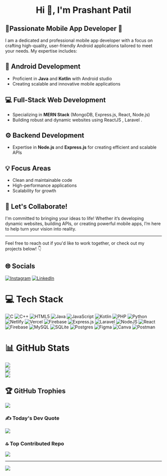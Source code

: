 <h1 align="center">Hi 👋, I'm Prashant Patil</h1>

## 🌟Passionate Mobile App Developer 🌟  
I am a dedicated and professional mobile app developer with a focus on crafting high-quality, user-friendly Android applications tailored to meet your needs. My expertise includes:

## 📱 Android Development
- Proficient in **Java** and **Kotlin** with Android studio
- Creating scalable and innovative mobile applications

## 💻 Full-Stack Web Development
- Specializing in **MERN Stack** (MongoDB, Express.js, React, Node.js)
- Building robust and dynamic websites using ReactJS , Laravel .

## ⚙️ Backend Development
- Expertise in **Node.js** and **Express.js** for creating efficient and scalable APIs
  
## 💡 Focus Areas
- Clean and maintainable code
- High-performance applications
- Scalability for growth

## 🚀 Let's Collaborate!
I'm committed to bringing your ideas to life! Whether it’s developing dynamic websites, building APIs, or creating powerful mobile apps, I’m here to help turn your vision into reality.

---

Feel free to reach out if you'd like to work together, or check out my projects below! 👇


## 🌐 Socials
[![Instagram](https://img.shields.io/badge/Instagram-%23E4405F.svg?logo=Instagram&logoColor=white)](https://instagram.com/mr_prashant82) [![LinkedIn](https://img.shields.io/badge/LinkedIn-%230077B5.svg?logo=linkedin&logoColor=white)](https://linkedin.com/in/i-am-patil-prashant) 

# 💻 Tech Stack
![C](https://img.shields.io/badge/c-%2300599C.svg?style=plastic&logo=c&logoColor=white) ![C++](https://img.shields.io/badge/c++-%2300599C.svg?style=plastic&logo=c%2B%2B&logoColor=white) ![HTML5](https://img.shields.io/badge/html5-%23E34F26.svg?style=plastic&logo=html5&logoColor=white) ![Java](https://img.shields.io/badge/java-%23ED8B00.svg?style=plastic&logo=openjdk&logoColor=white) ![JavaScript](https://img.shields.io/badge/javascript-%23323330.svg?style=plastic&logo=javascript&logoColor=%23F7DF1E) ![Kotlin](https://img.shields.io/badge/kotlin-%237F52FF.svg?style=plastic&logo=kotlin&logoColor=white) ![PHP](https://img.shields.io/badge/php-%23777BB4.svg?style=plastic&logo=php&logoColor=white) ![Python](https://img.shields.io/badge/python-3670A0?style=plastic&logo=python&logoColor=ffdd54) ![Netlify](https://img.shields.io/badge/netlify-%23000000.svg?style=plastic&logo=netlify&logoColor=#00C7B7) ![Vercel](https://img.shields.io/badge/vercel-%23000000.svg?style=plastic&logo=vercel&logoColor=white) ![Firebase](https://img.shields.io/badge/firebase-%23039BE5.svg?style=plastic&logo=firebase) ![Express.js](https://img.shields.io/badge/express.js-%23404d59.svg?style=plastic&logo=express&logoColor=%2361DAFB) ![Laravel](https://img.shields.io/badge/laravel-%23FF2D20.svg?style=plastic&logo=laravel&logoColor=white) ![NodeJS](https://img.shields.io/badge/node.js-6DA55F?style=plastic&logo=node.js&logoColor=white) ![React](https://img.shields.io/badge/react-%2320232a.svg?style=plastic&logo=react&logoColor=%2361DAFB) ![Firebase](https://img.shields.io/badge/firebase-a08021?style=plastic&logo=firebase&logoColor=ffcd34) ![MySQL](https://img.shields.io/badge/mysql-4479A1.svg?style=plastic&logo=mysql&logoColor=white) ![SQLite](https://img.shields.io/badge/sqlite-%2307405e.svg?style=plastic&logo=sqlite&logoColor=white) ![Postgres](https://img.shields.io/badge/postgres-%23316192.svg?style=plastic&logo=postgresql&logoColor=white) ![Figma](https://img.shields.io/badge/figma-%23F24E1E.svg?style=plastic&logo=figma&logoColor=white) ![Canva](https://img.shields.io/badge/Canva-%2300C4CC.svg?style=plastic&logo=Canva&logoColor=white) ![Postman](https://img.shields.io/badge/Postman-FF6C37?style=plastic&logo=postman&logoColor=white)
# 📊 GitHub Stats
![](https://github-readme-stats.vercel.app/api?username=Prashant2468&theme=dark&hide_border=false&include_all_commits=true&count_private=false)<br/>
![](https://github-readme-streak-stats.herokuapp.com/?user=Prashant2468&theme=dark&hide_border=false)<br/>
![](https://github-readme-stats.vercel.app/api/top-langs/?username=Prashant2468&theme=dark&hide_border=false&include_all_commits=true&count_private=false&layout=compact)

## 🏆 GitHub Trophies
![](https://github-profile-trophy.vercel.app/?username=Prashant2468&theme=radical&no-frame=false&no-bg=false&margin-w=4)

### ✍️ Today's Dev Quote
![](https://quotes-github-readme.vercel.app/api?type=horizontal&theme=radical)

### 🔝 Top Contributed Repo
![](https://github-contributor-stats.vercel.app/api?username=Prashant2468&limit=5&theme=dark&combine_all_yearly_contributions=true)

---
[![](https://visitcount.itsvg.in/api?id=Prashant2468&icon=0&color=0)](https://visitcount.itsvg.in)

<!-- Proudly created with GPRM ( https://gprm.itsvg.in ) -->
